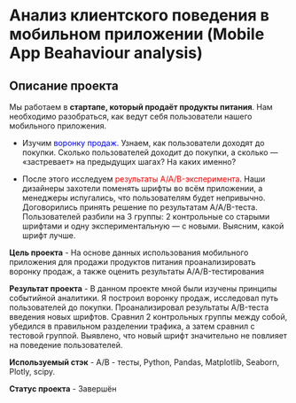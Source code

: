 # Анализ клиентского поведения в мобильном приложении (**Mobile App Beahaviour analysis**)
## Описание проекта
Мы работаем в <b>стартапе, который продаёт продукты питания</b>. Нам необходимо разобраться, как ведут себя пользователи нашего мобильного приложения.

- Изучим <font color = blue>воронку продаж</font>. Узнаем, как пользователи доходят до покупки. Сколько пользователей доходит до покупки, а сколько — «застревает» на предыдущих шагах? На каких именно?

- После этого исследуем <font color=red>результаты A/A/B-эксперимента</font>. Наши дизайнеры захотели поменять шрифты во всём приложении, а менеджеры испугались, что пользователям будет непривычно. Договорились принять решение по результатам A/A/B-теста. Пользователей разбили на 3 группы: 2 контрольные со старыми шрифтами и одну экспериментальную — с новыми. Выясним, какой шрифт лучше.

**Цель проекта** - На основе данных использования мобильного приложения для продажи продуктов питания проанализировать воронку продаж, а также оценить результаты A/A/B-тестирования

**Результат проекта** -  В данном проекте мной были изучены принципы событийной аналитики. Я построил воронку продаж, исследовал путь пользователей до покупки. Проанализировал результаты A/B-теста введения новых шрифтов. Сравнил 2 контрольных группы между собой, убедился в правильном разделении трафика, а затем сравнил с тестовой группой. Выявлено, что новый шрифт значительно не повлияет на поведение пользователей.

**Используемый стэк** - A/B - тесты, Python, Pandas, Matplotlib, Seaborn, Plotly, scipy.

**Статус проекта** - Завершён
